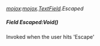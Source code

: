 _[mojox](../../modules/mojox/mojox-module.md):[mojox](../../modules/mojox/mojox-module.md).[TextField](../../modules/mojox/mojox-textfield.md).Escaped_
##### Field Escaped:Void()
Invoked when the user hits 'Escape'
